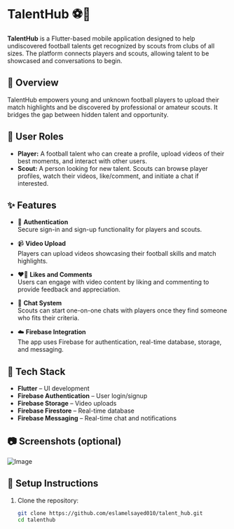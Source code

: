 # TalentHub ⚽📱

**TalentHub** is a Flutter-based mobile application designed to help undiscovered football talents get recognized by scouts from clubs of all sizes. The platform connects players and scouts, allowing talent to be showcased and conversations to begin.

## 🚀 Overview

TalentHub empowers young and unknown football players to upload their match highlights and be discovered by professional or amateur scouts. It bridges the gap between hidden talent and opportunity.

## 👤 User Roles

- **Player:** A football talent who can create a profile, upload videos of their best moments, and interact with other users.
- **Scout:** A person looking for new talent. Scouts can browse player profiles, watch their videos, like/comment, and initiate a chat if interested.

## ✨ Features

- 🔐 **Authentication**  
  Secure sign-in and sign-up functionality for players and scouts.

- 📹 **Video Upload**  
  Players can upload videos showcasing their football skills and match highlights.

- ❤️💬 **Likes and Comments**  
  Users can engage with video content by liking and commenting to provide feedback and appreciation.

- 💬 **Chat System**  
  Scouts can start one-on-one chats with players once they find someone who fits their criteria.

- ☁️ **Firebase Integration**  
  The app uses Firebase for authentication, real-time database, storage, and messaging.

## 🧰 Tech Stack

- **Flutter** – UI development
- **Firebase Authentication** – User login/signup
- **Firebase Storage** – Video uploads
- **Firebase Firestore** – Real-time database
- **Firebase Messaging** – Real-time chat and notifications

## 📷 Screenshots (optional)

![Image](https://github.com/user-attachments/assets/60d657b1-bdb5-405c-ac7f-c31eebbc56e2)

## 🔧 Setup Instructions

1. Clone the repository:
   ```bash
   git clone https://github.com/eslamelsayed010/talent_hub.git
   cd talenthub
